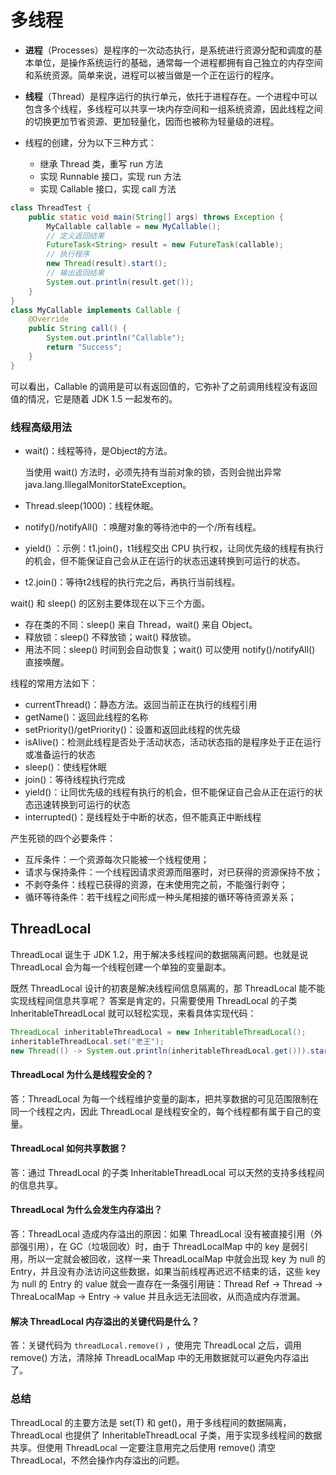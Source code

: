 # 多线程

- **进程**（Processes）是程序的一次动态执行，是系统进行资源分配和调度的基本单位，是操作系统运行的基础，通常每一个进程都拥有自己独立的内存空间和系统资源。简单来说，进程可以被当做是一个正在运行的程序。

- **线程**（Thread）是程序运行的执行单元，依托于进程存在。一个进程中可以包含多个线程，多线程可以共享一块内存空间和一组系统资源，因此线程之间的切换更加节省资源、更加轻量化，因而也被称为轻量级的进程。
- 线程的创建，分为以下三种方式：
  - 继承 Thread 类，重写 run 方法
  - 实现 Runnable 接口，实现 run 方法
  - 实现 Callable 接口，实现 call 方法

```java
class ThreadTest {
    public static void main(String[] args) throws Exception {
        MyCallable callable = new MyCallable();
        // 定义返回结果
        FutureTask<String> result = new FutureTask(callable);
        // 执行程序
        new Thread(result).start();
        // 输出返回结果
        System.out.println(result.get());
    }
}
class MyCallable implements Callable {
    @Override
    public String call() {
        System.out.println("Callable");
        return "Success";
    }
}
```

可以看出，Callable 的调用是可以有返回值的，它弥补了之前调用线程没有返回值的情况，它是随着 JDK 1.5 一起发布的。

### 线程高级用法

- wait()：线程等待，是Object的方法。

  当使用 wait() 方法时，必须先持有当前对象的锁，否则会抛出异常 java.lang.IllegalMonitorStateException。

- Thread.sleep(1000)：线程休眠。

- notify()/notifyAll() ：唤醒对象的等待池中的一个/所有线程。

- yield() ：示例：t1.join()，t1线程交出 CPU 执行权，让同优先级的线程有执行的机会，但不能保证自己会从正在运行的状态迅速转换到可运行的状态。

-  t2.join()：等待t2线程的执行完之后，再执行当前线程。

wait() 和 sleep() 的区别主要体现在以下三个方面。

- 存在类的不同：sleep() 来自 Thread，wait() 来自 Object。
- 释放锁：sleep() 不释放锁；wait() 释放锁。
- 用法不同：sleep() 时间到会自动恢复；wait() 可以使用 notify()/notifyAll() 直接唤醒。

线程的常用方法如下：

- currentThread()：静态方法。返回当前正在执行的线程引用
- getName()：返回此线程的名称
- setPriority()/getPriority()：设置和返回此线程的优先级
- isAlive()：检测此线程是否处于活动状态，活动状态指的是程序处于正在运行或准备运行的状态
- sleep()：使线程休眠
- join()：等待线程执行完成
- yield()：让同优先级的线程有执行的机会，但不能保证自己会从正在运行的状态迅速转换到可运行的状态
- interrupted()：是线程处于中断的状态，但不能真正中断线程

产生死锁的四个必要条件：

- 互斥条件：一个资源每次只能被一个线程使用；
- 请求与保持条件：一个线程因请求资源而阻塞时，对已获得的资源保持不放；
- 不剥夺条件：线程已获得的资源，在末使用完之前，不能强行剥夺；
- 循环等待条件：若干线程之间形成一种头尾相接的循环等待资源关系；

## ThreadLocal

ThreadLocal 诞生于 JDK 1.2，用于解决多线程间的数据隔离问题。也就是说 ThreadLocal 会为每一个线程创建一个单独的变量副本。

既然 ThreadLocal 设计的初衷是解决线程间信息隔离的，那 ThreadLocal 能不能实现线程间信息共享呢？
答案是肯定的，只需要使用 ThreadLocal 的子类 InheritableThreadLocal 就可以轻松实现，来看具体实现代码：

```java
ThreadLocal inheritableThreadLocal = new InheritableThreadLocal();
inheritableThreadLocal.set("老王");
new Thread(() -> System.out.println(inheritableThreadLocal.get())).start();
```

#### ThreadLocal 为什么是线程安全的？

答：ThreadLocal 为每一个线程维护变量的副本，把共享数据的可见范围限制在同一个线程之内，因此 ThreadLocal 是线程安全的，每个线程都有属于自己的变量。

#### ThreadLocal 如何共享数据？

答：通过 ThreadLocal 的子类 InheritableThreadLocal 可以天然的支持多线程间的信息共享。

#### ThreadLocal 为什么会发生内存溢出？

答：ThreadLocal 造成内存溢出的原因：如果 ThreadLocal 没有被直接引用（外部强引用），在 GC（垃圾回收）时，由于  ThreadLocalMap 中的 key 是弱引用，所以一定就会被回收，这样一来 ThreadLocalMap 中就会出现 key 为  null 的 Entry，并且没有办法访问这些数据，如果当前线程再迟迟不结束的话，这些 key 为 null 的 Entry 的 value  就会一直存在一条强引用链：Thread Ref -> Thread -> ThreaLocalMap -> Entry  -> value 并且永远无法回收，从而造成内存泄漏。

#### 解决 ThreadLocal 内存溢出的关键代码是什么？

答：关键代码为 `threadLocal.remove()` ，使用完 ThreadLocal 之后，调用remove() 方法，清除掉 ThreadLocalMap 中的无用数据就可以避免内存溢出了。

### 总结

ThreadLocal 的主要方法是 set(T) 和 get()，用于多线程间的数据隔离，ThreadLocal 也提供了  InheritableThreadLocal 子类，用于实现多线程间的数据共享。但使用 ThreadLocal 一定要注意用完之后使用  remove() 清空 ThreadLocal，不然会操作内存溢出的问题。

